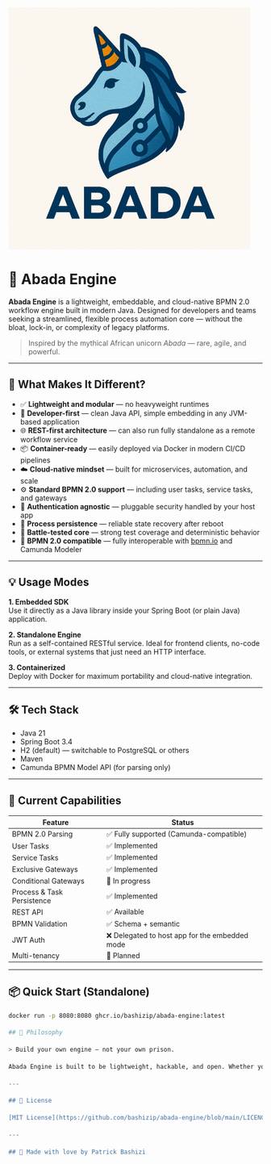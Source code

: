 ![logo](https://github.com/bashizip/abada-engine/blob/main/assets/logo_small.png)

# 🦄 Abada Engine

**Abada Engine** is a lightweight, embeddable, and cloud-native BPMN 2.0 workflow engine built in modern Java. Designed for developers and teams seeking a streamlined, flexible process automation core — without the bloat, lock-in, or complexity of legacy platforms.

> Inspired by the mythical African unicorn *Abada* — rare, agile, and powerful.

---

## 🚀 What Makes It Different?

- ✅ **Lightweight and modular** — no heavyweight runtimes
- 🧠 **Developer-first** — clean Java API, simple embedding in any JVM-based application
- 🌐 **REST-first architecture** — can also run fully standalone as a remote workflow service
- 📦 **Container-ready** — easily deployed via Docker in modern CI/CD pipelines
- ☁️ **Cloud-native mindset** — built for microservices, automation, and scale
- ⚙️ **Standard BPMN 2.0 support** — including user tasks, service tasks, and gateways
- 🔐 **Authentication agnostic** — pluggable security handled by your host app
- 🔁 **Process persistence** — reliable state recovery after reboot
- 🧪 **Battle-tested core** — strong test coverage and deterministic behavior
- 📄 **BPMN 2.0 compatible** — fully interoperable with [bpmn.io](https://bpmn.io) and Camunda Modeler

---

## 💡 Usage Modes

**1. Embedded SDK**  
Use it directly as a Java library inside your Spring Boot (or plain Java) application.

**2. Standalone Engine**  
Run as a self-contained RESTful service. Ideal for frontend clients, no-code tools, or external systems that just need an HTTP interface.

**3. Containerized**  
Deploy with Docker for maximum portability and cloud-native integration.

---

## 🛠 Tech Stack

- Java 21
- Spring Boot 3.4
- H2 (default) — switchable to PostgreSQL or others
- Maven
- Camunda BPMN Model API (for parsing only)

---

## 🧪 Current Capabilities

| Feature                    | Status         |
|---------------------------|----------------|
| BPMN 2.0 Parsing           | ✅ Fully supported (Camunda-compatible) |
| User Tasks                | ✅ Implemented |
| Service Tasks             | ✅ Implemented |
| Exclusive Gateways        | ✅ Implemented |
| Conditional Gateways      | 🔄 In progress |
| Process & Task Persistence| ✅ Implemented |
| REST API                  | ✅ Available |
| BPMN Validation           | ✅ Schema + semantic |
| JWT Auth                  | ❌ Delegated to host app for the embedded mode|
| Multi-tenancy             | 🚧 Planned |

---

## 📦 Quick Start (Standalone)

```bash
docker run -p 8080:8080 ghcr.io/bashizip/abada-engine:latest

## 🧠 Philosophy

> Build your own engine — not your own prison.

Abada Engine is built to be lightweight, hackable, and open. Whether you're building internal automation or selling workflow-driven platforms, Abada gives you full control — from task routing to UI integration.

---

## 📜 License

[MIT License](https://github.com/bashizip/abada-engine/blob/main/LICENCE)

---

## 🦄 Made with love by Patrick Bashizi

